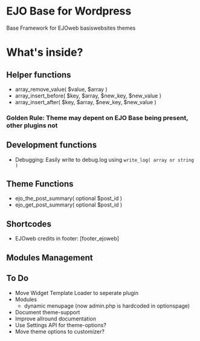 # EJO Base for Wordpress
Base Framework for EJOweb basiswebsites themes

# What's inside?

## Helper functions
* array_remove_value( $value, $array ) 
* array_insert_before( $key, $array, $new_key, $new_value ) 
* array_insert_after( $key, $array, $new_key, $new_value )

### Golden Rule: Theme may depent on EJO Base being present, other plugins not

## Development functions
* Debugging: Easily write to debug.log using `write_log( array or string )`

## Theme Functions
* ejo_the_post_summary( optional $post_id )
* ejo_get_post_summary( optional $post_id )

## Shortcodes
* EJOweb credits in footer: [footer_ejoweb]

## Modules Management



## To Do
* Move Widget Template Loader to seperate plugin
* Modules
  * dynamic menupage (now admin.php is hardcoded in optionspage)
* Document theme-support
* Improve allround documentation
* Use Settings API for theme-options?
* Move theme options to customizer?
